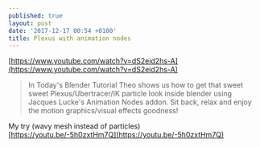 ```yaml
---
published: true
layout: post
date: '2017-12-17 00:54 +0100'
title: Plexus with animation nodes
---
```

[https://www.youtube.com/watch?v=dS2eid2hs-A](https://www.youtube.com/watch?v=dS2eid2hs-A)

> In Today's Blender Tutorial Theo shows us how to get that sweet sweet Plexus/Ubertracer/IK particle look inside blender using Jacques Lucke's Animation Nodes addon. Sit back, relax and enjoy the motion graphics/visual effects goodness!

My try (wavy mesh instead of particles)  
[https://youtu.be/-5h0zxtHm7Q](https://youtu.be/-5h0zxtHm7Q)
